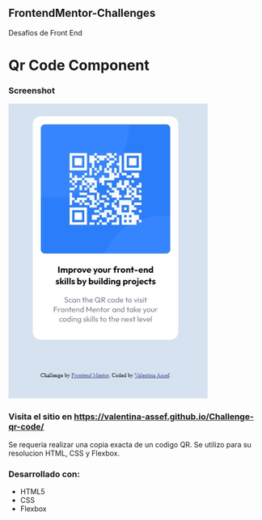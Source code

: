 ## FrontendMentor-Challenges
Desafios de Front End

# Qr Code Component

### Screenshot

![](./images/screenshoot-QR-code-component.jpg)

### Visita el sitio en  https://valentina-assef.github.io/Challenge-qr-code/

Se requeria realizar una copia exacta de un codigo QR.
Se utilizo para su resolucion HTML, CSS y Flexbox.

### Desarrollado con:

- HTML5
- CSS
- Flexbox
